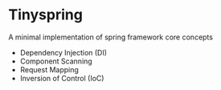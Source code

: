 # Tinyspring

A minimal implementation of spring framework core concepts
* Dependency Injection (DI)
* Component Scanning
* Request Mapping
* Inversion of Control (IoC)
